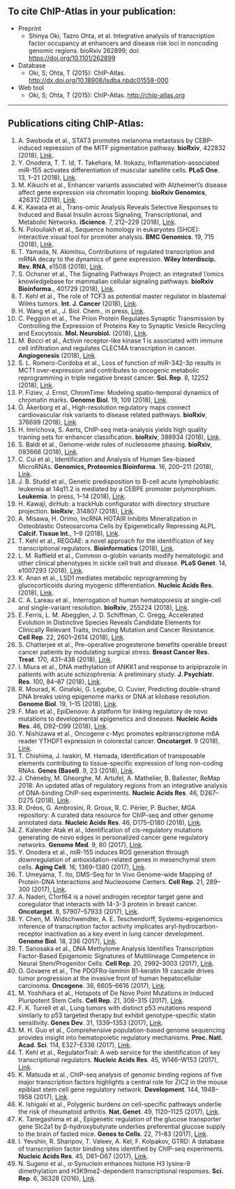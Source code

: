 ## To cite ChIP-Atlas in your publication:

- Preprint
  - Shinya Oki, Tazro Ohta, et al. Integrative analysis of transcription factor occupancy at enhancers and disease risk loci in noncoding genomic regions. bioRxiv 262899; doi: https://doi.org/10.1101/262899
- Database
  - Oki, S; Ohta, T (2015): ChIP-Atlas. http://dx.doi.org/10.18908/lsdba.nbdc01558-000
- Web tool
  - Oki, S; Ohta, T (2015): ChIP-Atlas. http://chip-atlas.org

---

## Publications citing ChIP-Atlas:

1. A. Swoboda et al., STAT3 promotes melanoma metastasis by CEBP-induced repression of the MITF pigmentation pathway. __bioRxiv__, 422832 (2018), [Link](https://doi.org/doi:10.1101/422832).
2. Y. Onodera, T. T. Id, T. Takehara, M. Itokazu, Inflammation-associated miR-155 activates differentiation of muscular satellite cells. __PLoS One__. 13, 1–21 (2018), [Link](https://doi.org/doi:10.1371/journal.pone.0204860).
3. M. Kikuchi et al., Enhancer variants associated with Alzheimer\’s disease affect gene expression via chromatin looping. __bioRxiv Genomics__, 426312 (2018), [Link](https://doi.org/doi:10.1101/426312).
4. K. Kawata et al., Trans-omic Analysis Reveals Selective Responses to Induced and Basal Insulin across Signaling, Transcriptional, and Metabolic Networks. __iScience__. 7, 212–229 (2018), [Link](https://doi.org/doi:10.1016/J.ISCI.2018.07.022).
5. N. Polouliakh et al., Sequence homology in eukaryotes (SHOE): interactive visual tool for promoter analysis. __BMC Genomics__. 19, 715 (2018), [Link](https://doi.org/doi:10.1186/s12864-018-5101-3).
6. T. Yamada, N. Akimitsu, Contributions of regulated transcription and mRNA decay to the dynamics of gene expression. __Wiley Interdiscip. Rev. RNA__, e1508 (2018), [Link](https://doi.org/doi:10.1002/wrna.1508).
7. S. Ochsner et al., The Signaling Pathways Project: an integrated \’omics knowledgebase for mammalian cellular signaling pathways. __bioRxiv Bioinforma.__, 401729 (2018), [Link](https://doi.org/doi:10.1101/401729).
8. T. Kehl et al., The role of TCF3 as potential master regulator in blastemal Wilms tumors. __Int. J. Cancer__ (2018), [Link](https://doi.org/doi:10.1002/ijc.31834).
9. H. Wang et al., J. Biol. Chem., in press, [Link](https://doi.org/doi:10.1074/jbc.RA118.004099).
10. C. Peggion et al., The Prion Protein Regulates Synaptic Transmission by Controlling the Expression of Proteins Key to Synaptic Vesicle Recycling and Exocytosis. __Mol. Neurobiol.__ (2018), [Link](https://doi.org/doi:10.1007/s12035-018-1293-4).
11. M. Bocci et al., Activin receptor-like kinase 1 is associated with immune cell infiltration and regulates CLEC14A transcription in cancer. __Angiogenesis__ (2018), [Link](https://doi.org/doi:10.1007/s10456-018-9642-5).
12. S. L. Romero-Cordoba et al., Loss of function of miR-342-3p results in MCT1 over-expression and contributes to oncogenic metabolic reprogramming in triple negative breast cancer. __Sci. Rep__. 8, 12252 (2018), [Link](https://doi.org/doi:10.1038/s41598-018-29708-9).
13. P. Fiziev, J. Ernst, ChromTime: Modeling spatio-temporal dynamics of chromatin marks. __Genome Biol__. 19, 109 (2018), [Link](https://doi.org/doi:10.1186/s13059-018-1485-2).
14. Ö. Åkerborg et al., High-resolution regulatory maps connect cardiovascular risk variants to disease related pathways. __bioRxiv__, 376699 (2018), [Link](https://doi.org/doi:10.1101/376699).
15. H. Imrichova, S. Aerts, ChIP-seq meta-analysis yields high quality training sets for enhancer classification. __bioRxiv__, 388934 (2018), [Link](https://doi.org/doi:10.1101/388934).
16. S. Baldi et al., Genome-wide rules of nucleosome phasing. __bioRxiv__, 093666 (2018), [Link](https://doi.org/doi:10.1101/093666).
17. C. Cui et al., Identification and Analysis of Human Sex-biased MicroRNAs. __Genomics, Proteomics Bioinforma__. 16, 200–211 (2018), [Link](https://doi.org/doi:10.1016/j.gpb.2018.03.004).
18. J. B. Studd et al., Genetic predisposition to B-cell acute lymphoblastic leukemia at 14q11.2 is mediated by a CEBPE promoter polymorphism. __Leukemia__. In press, 1–14 (2018), [Link](https://doi.org/doi:10.1038/s41375-018-0184-z).
19. H. Kawaji, dirHub: a trackHub configurator with directory structure projection. __bioRxiv__, 314807 (2018), [Link](https://doi.org/doi:10.1101/314807).
20. A. Misawa, H. Orimo, lncRNA HOTAIR Inhibits Mineralization in Osteoblastic Osteosarcoma Cells by Epigenetically Repressing ALPL. __Calcif. Tissue Int.__, 1–9 (2018), [Link](https://doi.org/doi:10.1007/s00223-018-0434-0).
21. T. Kehl et al., REGGAE: a novel approach for the identification of key transcriptional regulators. __Bioinformatics__ (2018), [Link](https://doi.org/doi:10.1093/bioinformatics/bty372).
22. L. M. Raffield et al., Common α-globin variants modify hematologic and other clinical phenotypes in sickle cell trait and disease. __PLoS Genet__. 14, e1007293 (2018), [Link](https://doi.org/doi:10.1371/journal.pgen.1007293).
23. K. Anan et al., LSD1 mediates metabolic reprogramming by glucocorticoids during myogenic differentiation. __Nucleic Acids Res.__ (2018), [Link](https://doi.org/doi:10.1093/nar/gky234).
24. C. A. Lareau et al., Interrogation of human hematopoiesis at single-cell and single-variant resolution. __bioRxiv__, 255224 (2018), [Link](https://doi.org/doi:10.1101/255224).
25. E. Ferris, L. M. Abegglen, J. D. Schiffman, C. Gregg, Accelerated Evolution in Distinctive Species Reveals Candidate Elements for Clinically Relevant Traits, Including Mutation and Cancer Resistance. __Cell Rep__. 22, 2601–2614 (2018), [Link](https://doi.org/doi:10.1016/j.celrep.2018.02.008).
26. S. Chatterjee et al., Pre-operative progesterone benefits operable breast cancer patients by modulating surgical stress. __Breast Cancer Res. Treat__. 170, 431–438 (2018), [Link](https://doi.org/doi:10.1007/s10549-018-4749-3).
27. I. Miura et al., DNA methylation of ANKK1 and response to aripiprazole in patients with acute schizophrenia: A preliminary study. __J. Psychiatr. Res__. 100, 84–87 (2018), [Link](https://doi.org/doi:10.1016/j.jpsychires.2018.02.018).
28. R. Mourad, K. Ginalski, G. Legube, O. Cuvier, Predicting double-strand DNA breaks using epigenome marks or DNA at kilobase resolution. __Genome Biol__. 19, 1–15 (2018), [Link](https://doi.org/doi:10.1186/s13059-018-1411-7).
29. F. Mao et al., EpiDenovo: A platform for linking regulatory de novo mutations to developmental epigenetics and diseases. __Nucleic Acids Res__. 46, D92–D99 (2018), [Link](https://doi.org/doi:10.1093/nar/gkx918).
30. Y. Nishizawa et al., Oncogene c-Myc promotes epitranscriptome m6A reader YTHDF1 expression in colorectal cancer. __Oncotarget__. 9 (2018), [Link](https://doi.org/doi:10.18632/oncotarget.23554).
31. T. Chishima, J. Iwakiri, M. Hamada, Identification of transposable elements contributing to tissue-specific expression of long non-coding RNAs. __Genes (Basel)__. 9, 23 (2018), [Link](https://doi.org/doi:10.3390/genes9010023).
32. J. Chèneby, M. Gheorghe, M. Artufel, A. Mathelier, B. Ballester, ReMap 2018: An updated atlas of regulatory regions from an integrative analysis of DNA-binding ChIP-seq experiments. __Nucleic Acids Res__. 46, D267–D275 (2018), [Link](https://doi.org/doi:10.1093/nar/gkx1092).
33. R. Dréos, G. Ambrosini, R. Groux, R. C. Périer, P. Bucher, MGA repository: A curated data resource for ChIP-seq and other genome annotated data. __Nucleic Acids Res__. 46, D175–D180 (2018), [Link](https://doi.org/doi:10.1093/nar/gkx995).
34. Z. Kalender Atak et al., Identification of cis-regulatory mutations generating de novo edges in personalized cancer gene regulatory networks. __Genome Med__. 9, 80 (2017), [Link](https://doi.org/doi:10.1186/s13073-017-0464-7).
35. Y. Onodera et al., miR-155 induces ROS generation through downregulation of antioxidation-related genes in mesenchymal stem cells. __Aging Cell__. 16, 1369–1380 (2017), [Link](https://doi.org/doi:10.1111/acel.12680).
36. T. Umeyama, T. Ito, DMS-Seq for In Vivo Genome-wide Mapping of Protein-DNA Interactions and Nucleosome Centers. __Cell Rep__. 21, 289–300 (2017), [Link](https://doi.org/doi:10.1016/j.celrep.2017.09.035).
37. A. Naderi, C1orf64 is a novel androgen receptor target gene and coregulator that interacts with 14-3-3 protein in breast cancer. __Oncotarget__. 8, 57907–57933 (2017), [Link](https://doi.org/doi:10.18632/oncotarget.17826).
38. Y. Chen, M. Widschwendter, A. E. Teschendorff, Systems-epigenomics inference of transcription factor activity implicates aryl-hydrocarbon-receptor inactivation as a key event in lung cancer development. __Genome Biol__. 18, 236 (2017), [Link](https://doi.org/doi:10.1186/s13059-017-1366-0).
39. T. Sanosaka et al., DNA Methylome Analysis Identifies Transcription Factor-Based Epigenomic Signatures of Multilineage Competence in Neural Stem/Progenitor Cells. __Cell Rep__. 20, 2992–3003 (2017), [Link](https://doi.org/doi:10.1016/j.celrep.2017.08.086).
40. O. Govaere et al., The PDGFRα-laminin B1-keratin 19 cascade drives tumor progression at the invasive front of human hepatocellular carcinoma. __Oncogene__. 36, 6605–6616 (2017), [Link](https://doi.org/doi:10.1038/onc.2017.260).
41. M. Yoshihara et al., Hotspots of De Novo Point Mutations in Induced Pluripotent Stem Cells. __Cell Rep__. 21, 308–315 (2017), [Link](https://doi.org/doi:10.1016/j.celrep.2017.09.060).
42. F. K. Turrell et al., Lung tumors with distinct p53 mutations respond similarly to p53 targeted therapy but exhibit genotype-specific statin sensitivity. __Genes Dev__. 31, 1339–1353 (2017), [Link](https://doi.org/doi:10.1101/gad.298463.117).
43. M. H. Guo et al., Comprehensive population-based genome sequencing provides insight into hematopoietic regulatory mechanisms. __Proc. Natl. Acad. Sci__. 114, E327–E336 (2017), [Link](https://doi.org/doi:10.1073/pnas.1619052114).
44. T. Kehl et al., RegulatorTrail: A web service for the identification of key transcriptional regulators. __Nucleic Acids Res__. 45, W146–W153 (2017), [Link](https://doi.org/doi:10.1093/nar/gkx350).
45. K. Matsuda et al., ChIP-seq analysis of genomic binding regions of five major transcription factors highlights a central role for ZIC2 in the mouse epiblast stem cell gene regulatory network. __Development__. 144, 1948–1958 (2017), [Link](https://doi.org/doi:10.1242/dev.143479).
46. K. Ishigaki et al., Polygenic burdens on cell-specific pathways underlie the risk of rheumatoid arthritis. __Nat. Genet__. 49, 1120–1125 (2017), [Link](https://doi.org/doi:10.1038/ng.3885).
47. K. Tanegashima et al., Epigenetic regulation of the glucose transporter gene Slc2a1 by β-hydroxybutyrate underlies preferential glucose supply to the brain of fasted mice. __Genes to Cells__. 22, 71–83 (2017), [Link](https://doi.org/doi:10.1111/gtc.12456).
48. I. Yevshin, R. Sharipov, T. Valeev, A. Kel, F. Kolpakov, GTRD: A database of transcription factor binding sites identified by ChIP-seq experiments. __Nucleic Acids Res__. 45, D61–D67 (2017), [Link](https://doi.org/doi:10.1093/nar/gkw951).
49. N. Sugeno et al., α-Synuclein enhances histone H3 lysine-9 dimethylation and H3K9me2-dependent transcriptional responses. __Sci. Rep__. 6, 36328 (2016), [Link](https://doi.org/doi:10.1038/srep36328).
